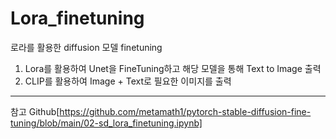# Lora_finetuning
로라를 활용한 diffusion 모델 finetuning

1. Lora를 활용하여 Unet을 FineTuning하고 해당 모델을 통해 Text to Image 출력
2. CLIP를 활용하여 Image + Text로 필요한 이미지를 출력

---
참고 Github[https://github.com/metamath1/pytorch-stable-diffusion-fine-tuning/blob/main/02-sd_lora_finetuning.ipynb]

